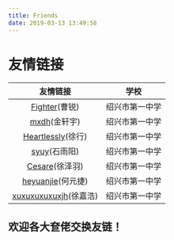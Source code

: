 ```yaml
---
title: Friends
date: 2019-03-13 13:49:58
---
```

# 友情链接
|  友情链接   |      学校      |
| :---------: | :------------: |
|   [Fighter](http://fighter.cf)(曹锐) | 绍兴市第一中学 |
| [mxdh](https://mxdh.github.io)(金轩宇) | 绍兴市第一中学 |
| [Heartlessly](https://heartlessly.github.io)(徐行) | 绍兴市第一中学 |
|    [syuy](https://hexo.syuy.top)(石雨阳) | 绍兴市第一中学 |
|     [Cesare](https://cesarelg.github.io)(徐泽羽) | 绍兴市第一中学 |
|     [heyuanjie](https://heyuanjie.github.io)(何元捷)  | 绍兴市第一中学 |
| [xuxuxuxuxuxjh](https://xuxuxuxuxuxjh.github.io)(徐嘉浩) |绍兴市第一中学 |

## 欢迎各大奆佬交换友链！